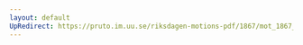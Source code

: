 ```yaml
---
layout: default
UpRedirect: https://pruto.im.uu.se/riksdagen-motions-pdf/1867/mot_1867__ak__135.pdf
---
```

